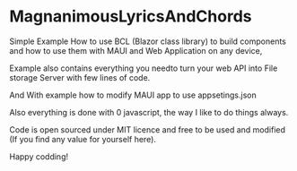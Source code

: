 # MagnanimousLyricsAndChords

Simple Example How to use BCL (Blazor class library) to build components and how to use them with MAUI and Web Application on any device,

Example also contains everything you needto turn your web API into File storage Server with few lines of code.

And With example how to modify MAUI app to use appsetings.json 

Also everything is done with 0 javascript, the way I like to do things always.

Code is open sourced under MIT licence and free to be used and modified (If you find any value for yourself here).

Happy codding!